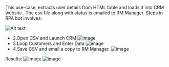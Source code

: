 This use-case, extracts user details from HTML table and loads it into CRM website . The csv file along with status is emailed to RM Manager.
Steps in RPA bot involves:

![Alt text](https://user-images.githubusercontent.com/82325528/220447388-7b724df0-5fe0-44f9-9ce3-8bb280ed76b7.png "Open Site and Extract csv.")
- 2.Open CSV and Launch CRM
![image](https://user-images.githubusercontent.com/82325528/220447457-8a9660f9-3f8d-4df1-adad-6405ef9e72da.png)
- 3.Loop Customers and Enter Data
![image](https://user-images.githubusercontent.com/82325528/220447563-149c2a48-c0a9-4ada-91b8-0a38895a8984.png)
- 4.Save CSV and email a copy to RM Manager.
![image](https://user-images.githubusercontent.com/82325528/220447630-e912ad07-e312-441d-87be-058430ce7008.png)

Results:
![image](https://user-images.githubusercontent.com/82325528/220447718-bb3a5499-7436-4f95-b89a-62c0f85c34a5.png)
![image](https://user-images.githubusercontent.com/82325528/220447769-835cb179-41a0-4275-aaa0-b5e2178f3756.png)

